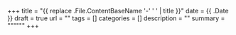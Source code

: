 +++
title = "{{ replace .File.ContentBaseName '-' ' ' | title }}"
date = {{ .Date }}
draft = true
url = ""
tags = []
categories = []
description = ""
summary = """"""
+++
